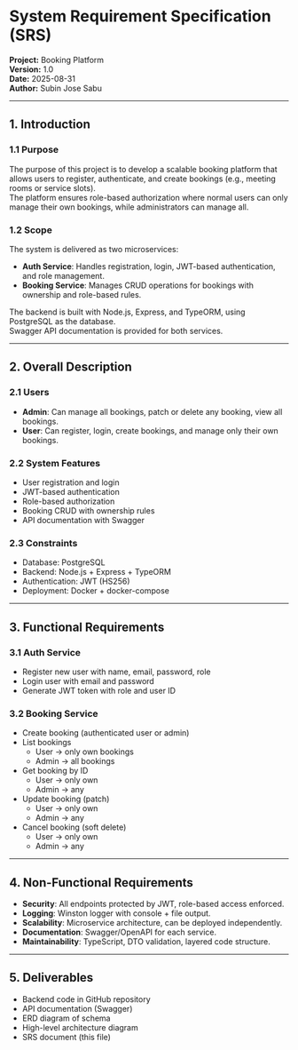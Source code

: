 # System Requirement Specification (SRS)
**Project:** Booking Platform  
**Version:** 1.0  
**Date:** 2025-08-31  
**Author:** Subin Jose Sabu

---

## 1. Introduction

### 1.1 Purpose
The purpose of this project is to develop a scalable booking platform that allows users to register, authenticate, and create bookings (e.g., meeting rooms or service slots).  
The platform ensures role-based authorization where normal users can only manage their own bookings, while administrators can manage all.

### 1.2 Scope
The system is delivered as two microservices:
- **Auth Service**: Handles registration, login, JWT-based authentication, and role management.  
- **Booking Service**: Manages CRUD operations for bookings with ownership and role-based rules.  

The backend is built with Node.js, Express, and TypeORM, using PostgreSQL as the database.  
Swagger API documentation is provided for both services.

---

## 2. Overall Description

### 2.1 Users
- **Admin**: Can manage all bookings, patch or delete any booking, view all bookings.  
- **User**: Can register, login, create bookings, and manage only their own bookings.  

### 2.2 System Features
- User registration and login  
- JWT-based authentication  
- Role-based authorization  
- Booking CRUD with ownership rules  
- API documentation with Swagger  

### 2.3 Constraints
- Database: PostgreSQL  
- Backend: Node.js + Express + TypeORM  
- Authentication: JWT (HS256)  
- Deployment: Docker + docker-compose  

---

## 3. Functional Requirements

### 3.1 Auth Service
- Register new user with name, email, password, role  
- Login user with email and password  
- Generate JWT token with role and user ID  

### 3.2 Booking Service
- Create booking (authenticated user or admin)  
- List bookings  
  - User → only own bookings  
  - Admin → all bookings  
- Get booking by ID  
  - User → only own  
  - Admin → any  
- Update booking (patch)  
  - User → only own  
  - Admin → any  
- Cancel booking (soft delete)  
  - User → only own  
  - Admin → any  

---

## 4. Non-Functional Requirements
- **Security**: All endpoints protected by JWT, role-based access enforced.  
- **Logging**: Winston logger with console + file output.  
- **Scalability**: Microservice architecture, can be deployed independently.  
- **Documentation**: Swagger/OpenAPI for each service.  
- **Maintainability**: TypeScript, DTO validation, layered code structure.  

---

## 5. Deliverables
- Backend code in GitHub repository  
- API documentation (Swagger)  
- ERD diagram of schema  
- High-level architecture diagram  
- SRS document (this file)  
